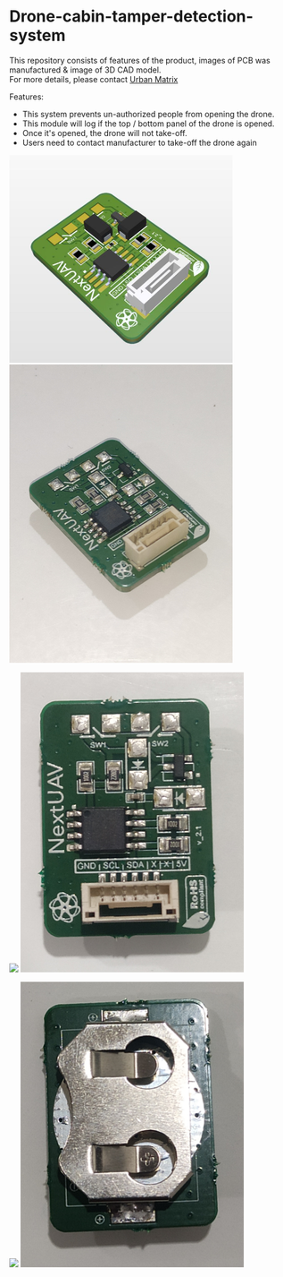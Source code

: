 # Drone-cabin-tamper-detection-system
This repository consists of features of the product, images of PCB was manufactured & image of 3D CAD model.
<br />
For more details, please contact [Urban Matrix](https://www.urbanmatrix.co.in/)

Features: 

* This system prevents un-authorized people from opening the drone. 
* This module will log if the top / bottom panel of the drone is opened. 
* Once it's opened, the drone will not take-off.  
* Users need to contact manufacturer to take-off the drone again

<p float="left">
  <img src="https://github.com/yaswanth-iit/Drone-cabin-tamper-detection-system/blob/main/images/tp_cros_3d.JPG" width="400" />
  <img src="https://github.com/yaswanth-iit/Drone-cabin-tamper-detection-system/blob/main/images/tp_cros_ori.JPG" width="400" /> 
</p>

<p float="left">
  <img src="https://github.com/yaswanth-iit/Drone-cabin-tamper-detection-system/blob/main/images/tp_top_3d.JPG" width="400" />
  <img src="https://github.com/yaswanth-iit/Drone-cabin-tamper-detection-system/blob/main/images/tp_top_ori.JPG" width="400" /> 
</p>

<p float="left">
  <img src="https://github.com/yaswanth-iit/Drone-cabin-tamper-detection-system/blob/main/images/tp_bot_3d.JPG" width="400" />
  <img src="https://github.com/yaswanth-iit/Drone-cabin-tamper-detection-system/blob/main/images/tp_bot_ori.JPG" width="400" /> 
</p>
